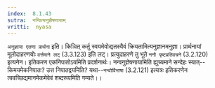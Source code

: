 ```yaml
---
index:  8.1.43
sutra:  नन्वित्यनुज्ञैषणायाम्
vritti:  nyasa
---
```


`अनुज्ञाया एतणा प्रार्थना` इति। किञित् कर्तु स्वयमेवोद्यतस्यैवं क्रियतामित्यनुज्ञानमनुज्ञा। प्रार्थनायां मूलोदाहरणयोः `वर्त्तमाने लट्` (3.3.123) इति लट्। प्रत्युदाहरणे तु भूते `ननौ पृष्टप्रतिवचने` (3.2.120) इत्यनेन। इतिकरण एकनिपातोऽयमिति प्रदर्शनार्थः। नन्वनुज्ञेषणायामिति ह्युच्यमाने सन्देहः स्यात्--किमयमेकनिपातः? उत्त निपातद्वयमिति? यथा--`नन्वोर्विभाषा` (3.2.121) इत्यत्रः इतिकरणेन त्ववच्छिद्यमानमेकमेवेवं शब्दरूपमिति गम्यते।।


